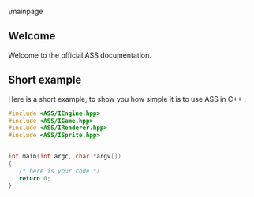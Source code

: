 \mainpage
## Welcome
Welcome to the official ASS documentation.

## Short example
Here is a short example, to show you how simple it is to use ASS in C++ :

```cpp
#include <ASS/IEngine.hpp>
#include <ASS/IGame.hpp>
#include <ASS/IRenderer.hpp>
#include <ASS/ISprite.hpp>


int main(int argc, char *argv[])
{
   /* here is your code */
   return 0;
}
```
